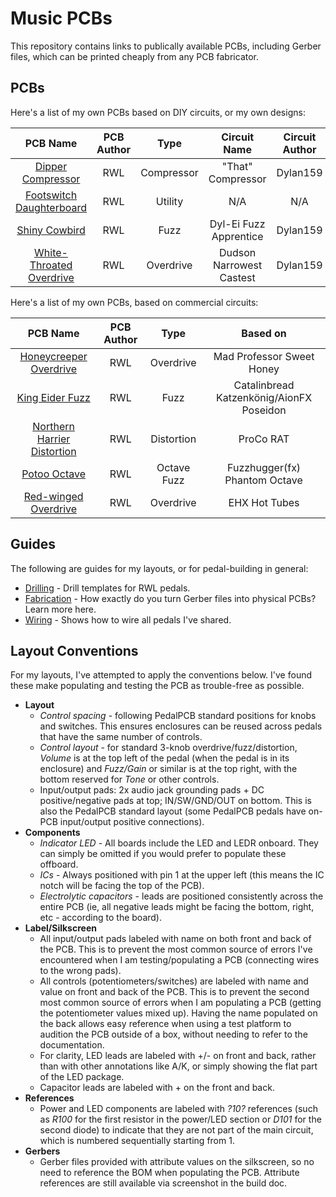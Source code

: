 # Music PCBs

This repository contains links to publically available PCBs, including Gerber files, which can be printed cheaply from any PCB fabricator.

## PCBs

Here's a list of my own PCBs based on DIY circuits, or my own designs:

|                       PCB Name                        | PCB Author |    Type    |       Circuit Name       | Circuit Author |
| :---------------------------------------------------: | :--------: | :--------: | :----------------------: | :------------: |
|        [Dipper Compressor](/DipperCompressor/)        |    RWL     | Compressor |    "That" Compressor     |    Dylan159    |
| [Footswitch Daughterboard](/FootswitchDaughterboard/) |    RWL     |  Utility   |           N/A            |      N/A       |
|            [Shiny Cowbird](/ShinyCowbird/)            |    RWL     |    Fuzz    |  Dyl-Ei Fuzz Apprentice  |    Dylan159    |
| [White-Throated Overdrive](/WhiteThroatedOverdrive/)  |    RWL     | Overdrive  | Dudson Narrowest Castest |    Dylan159    |

Here's a list of my own PCBs, based on commercial circuits:

|                          PCB Name                          | PCB Author |    Type     |                 Based on                 |
| :--------------------------------------------------------: | :--------: | :---------: | :--------------------------------------: |
|     [Honeycreeper Overdrive](/HoneycreeperOverdrive/)      |    RWL     |  Overdrive  |        Mad Professor Sweet Honey         |
|             [King Eider Fuzz](/KingEiderFuzz/)             |    RWL     |    Fuzz     | Catalinbread Katzenkönig/AionFX Poseidon |
| [Northern Harrier Distortion](/NorthernHarrierDistortion/) |    RWL     | Distortion  |                ProCo RAT                 |
|               [Potoo Octave](/PotooOctave/)                |    RWL     | Octave Fuzz |      Fuzzhugger(fx) Phantom Octave       |
|        [Red-winged Overdrive](/RedwingedOverdrive/)        |    RWL     |  Overdrive  |              EHX Hot Tubes               |

## Guides

The following are guides for my layouts, or for pedal-building in general:

* [Drilling](instructions/DRILLING.md) - Drill templates for RWL pedals.
* [Fabrication](instructions/FABRICATION.md) - How exactly do you turn Gerber files into physical PCBs? Learn more here.
* [Wiring](instructions/WIRING.md) - Shows how to wire all pedals I've shared.

## Layout Conventions

For my layouts, I've attempted to apply the conventions below. I've found these make populating and testing the PCB as trouble-free as possible.

* **Layout**
  * *Control spacing* - following PedalPCB standard positions for knobs and switches. This ensures enclosures can be reused across pedals that have the same number of controls.
  * *Control layout* - for standard 3-knob overdrive/fuzz/distortion, *Volume* is at the top left of the pedal (when the pedal is in its enclosure) and *Fuzz/Gain* or similar is at the top right, with the bottom reserved for *Tone* or other controls.
  * Input/output pads: 2x audio jack grounding pads + DC positive/negative pads at top; IN/SW/GND/OUT on bottom. This is also the PedalPCB standard layout (some PedalPCB pedals have on-PCB input/output positive connections).
* **Components**
  * *Indicator LED* - All boards include the LED and LEDR onboard. They can simply be omitted if you would prefer to populate these offboard.
  * *ICs* - Always positioned with pin 1 at the upper left (this means the IC notch will be facing the top of the PCB).
  * *Electrolytic capacitors* - leads are positioned consistently across the entire PCB (ie, all negative leads might be facing the bottom, right, etc - according to the board).
* **Label/Silkscreen**
  * All input/output pads labeled with name on both front and back of the PCB. This is to prevent the most common source of errors I've encountered when I am testing/populating a PCB (connecting wires to the wrong pads).
  * All controls (potentiometers/switches) are labeled with name and value on front and back of the PCB. This is to prevent the second most common source of errors when I am populating a PCB (getting the potentiometer values mixed up). Having the name populated on the back allows easy reference when using a test platform to audition the PCB outside of a box, without needing to refer to the documentation.
  * For clarity, LED leads are labeled with +/- on front and back, rather than with other annotations like A/K, or simply showing the flat part of the LED package.
  * Capacitor leads are labeled with + on the front and back.
* **References**
  * Power and LED components are labeled with *?10?* references (such as *R100* for the first resistor in the power/LED section or *D101* for the second diode) to indicate that they are not part of the main circuit, which is numbered sequentially starting from 1.
* **Gerbers**
  * Gerber files provided with attribute values on the silkscreen, so no need to reference the BOM when populating the PCB. Attribute references are still available via screenshot in the build doc.